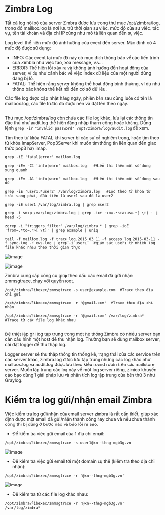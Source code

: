 # Zimbra Log

Tất cả log nội bộ của server Zimbra được lưu trong thư mục /opt/zimbra/log, trong đó mailbox.log là nơi lưu trữ thời gian sự việc, mức độ của sự việc, tác vụ, tên tài khoản và địa chỉ IP cũng như mô tả liên quan đến sự việc. 

Log level thể hiện mức độ ảnh hưởng của event đến server. Mặc định có 4 mức độ được sử dụng:
- INFO: Các event tại mức độ này có mục đích thông báo về các tiến trình của Zimbra như việc tạo, xóa message, v.v...
- ERROR: Thể hiện lỗi xảy ra và không ảnh hưởng đến hoạt động của server, ví dụ như cảnh báo về việc index dữ liệu của một người dùng đang bị lỗi.
- FATAL: Thể hiện rằng server không thể hoạt động bình thường, ví dụ như thông báo không thể kết nối đến cơ sở dữ liệu.

Các file log được cập nhật hằng ngày, phiên bản sau cùng luôn có tên là mailbox.log, các file trước đó được nén và đặt tên theo ngày. 

## 

Thư mục /opt/zimbra/log còn chứa các file log khác, lưu lại các thông tin đặc thù như audit.log thể hiện đăng nhập thành công hoặc không. Dùng lệnh `grep -ir "invalid password" /opt/zimbra/log/audit.log` để xem. 

Tìm theo từ khóa FATAL khi server bị các sự cố nghiêm trọng, hoặc tìm theo từ khóa ImapServer, Pop3Server khi muốn tìm thông tin liên quan đến giao thức pop3 hay imap. 

```
grep -iE 'fatal|error' mailbox.log

grep -iEv -C3 'info|warn' mailbox.log   #Hiển thị thêm một số dòng xung quanh

grep -iEv -A3 'info|warn' mailbox.log   #Hiển thị thêm một số dòng sau đó

grep -iE 'user1.*user2' /var/log/zimbra.log   #Lọc theo từ khóa từ trái sang phải, đầu tiên là user1 sau đó là user2

grep -iE user1 /var/log/zimbra.log | grep user2

grep -i smtp /var/log/zimbra.log | grep -ioE 'to=.*status=.*[ \t] ' | head -5

zgrep -i "triggers filter" /var/log/zimbra.* | grep -ioE 'from=.*to=.*>[ \t]' | grep example | uniq

tail -f mailbox.log -f trace_log.2015_03_11 -f access_log.2015-03-11 -f sync.log -f ews.log | grep -i user1   #giám sát user1 từ nhiều log file khác nhau theo thời gian thực
```

![image](https://user-images.githubusercontent.com/111716161/193978787-5c069d4a-4dcb-438e-877c-be5a39c80d2d.png)

![image](https://user-images.githubusercontent.com/111716161/193978964-eadb4302-d9f6-438c-9e60-b210544354d6.png)

Zimbra cung cấp công cụ giúp theo dấu các email đã gửi nhận: zmmsgtrace, chạy với quyền root.

```
/opt/zimbra/libexec/zmmsgtrace -s user@example.com  #Trace theo địa chỉ gửi

/opt/zimbra/libexec/zmmsgtrace -r '@gmail.com'  #Trace theo địa chỉ nhận

/opt/zimbra/libexec/zmmsgtrace -r '@gmail.com' /var/log/zimbra*   #Trace từ các file log khác nhau
```

## 

Để thiết lập ghi log tập trung trong một hệ thống Zimbra có nhiều server bạn cần cấu hình một host để thu nhận log. Thường bạn sẽ dùng mailbox server, cài đặt logger để thu thập log.

Logger server sẽ thu thập thông tin thống kê, trạng thái của các service trên các server khác, zimbra.log được lưu tập trung nhưng các log khác như mailbox.log và audit.log được lưu theo kiểu round robin trên các mailstore server. Muốn tập trung các log này về một log server riêng, zimico khuyến cáo bạo dùng 1 giải pháp lưu và phân tích log tập trung của bên thứ 3 như Graylog.

# Kiểm tra log gửi/nhận email Zimbra

Việc kiểm tra log gửi/nhận của email server zimbra là rất cần thiết, giúp xác định được một email đã gửi/nhận thành công hay chưa và nếu chưa thành công thì bị dừng ở bước nào và báo lỗi ra sao.

- Để kiểm tra việc gửi email của 1 địa chỉ email:

```
/opt/zimbra/libexec/zmmsgtrace -s user1@xn--thng-mgb3g.vn
```

![image](https://user-images.githubusercontent.com/111716161/193975709-a6f9eaa0-dae5-4bcb-ac5b-1ff34a953386.png)

- Để kiểm tra việc gửi email tới một domain cụ thể (kiểm tra theo địa chỉ nhận):

```
/opt/zimbra/libexec/zmmsgtrace -r '@xn--thng-mgb3g.vn'
```

![image](https://user-images.githubusercontent.com/111716161/193976503-b63f9bc3-659c-4a24-8601-889516e85d56.png)

- Để kiểm tra từ các file log khác nhau:

```
/opt/zimbra/libexec/zmmsgtrace -r '@xn--thng-mgb3g.vn' /var/log/zimbra*
```


